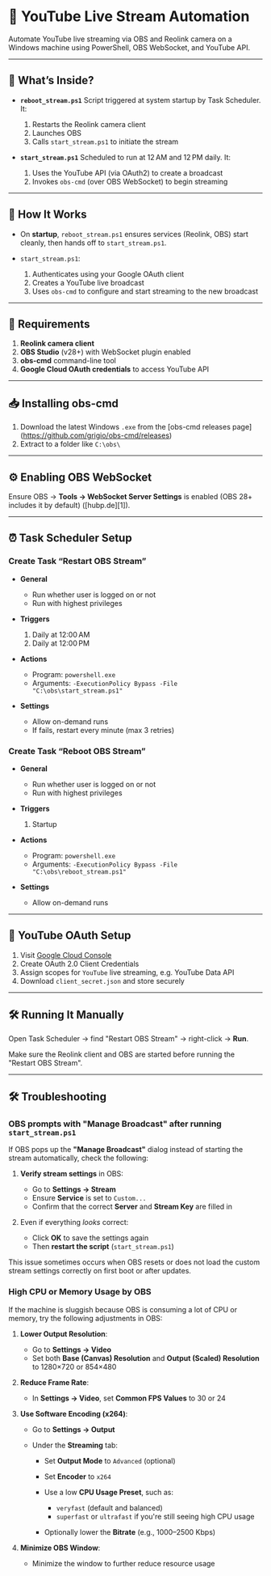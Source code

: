 # 🎥 YouTube Live Stream Automation

Automate YouTube live streaming via OBS and Reolink camera on a Windows machine using PowerShell, OBS WebSocket, and YouTube API.

---

## 📁 What’s Inside?

* **`reboot_stream.ps1`**
  Script triggered at system startup by Task Scheduler. It:

  1. Restarts the Reolink camera client
  2. Launches OBS
  3. Calls `start_stream.ps1` to initiate the stream

* **`start_stream.ps1`**
  Scheduled to run at 12 AM and 12 PM daily. It:

  1. Uses the YouTube API (via OAuth2) to create a broadcast
  2. Invokes `obs-cmd` (over OBS WebSocket) to begin streaming

---

## 🧭 How It Works

* On **startup**, `reboot_stream.ps1` ensures services (Reolink, OBS) start cleanly, then hands off to `start_stream.ps1`.
* `start_stream.ps1`:

  1. Authenticates using your Google OAuth client
  2. Creates a YouTube live broadcast
  3. Uses `obs-cmd` to configure and start streaming to the new broadcast

---

## 🔧 Requirements

1. **Reolink camera client**
2. **OBS Studio** (v28+) with WebSocket plugin enabled
3. **obs-cmd** command-line tool
4. **Google Cloud OAuth credentials** to access YouTube API

---

## 📥 Installing obs-cmd

1. Download the latest Windows `.exe` from the \[obs-cmd releases page] (https://github.com/grigio/obs-cmd/releases)
2. Extract to a folder like `C:\obs\`

---

## ⚙️ Enabling OBS WebSocket

Ensure OBS → **Tools → WebSocket Server Settings** is enabled (OBS 28+ includes it by default) ([hubp.de][1]).

---

## ⏰ Task Scheduler Setup

### Create Task “Restart OBS Stream”

* **General**

  * Run whether user is logged on or not
  * Run with highest privileges

* **Triggers**

  1. Daily at 12:00 AM
  2. Daily at 12:00 PM

* **Actions**

  * Program: `powershell.exe`
  * Arguments: `-ExecutionPolicy Bypass -File "C:\obs\start_stream.ps1"`

* **Settings**

  * Allow on-demand runs
  * If fails, restart every minute (max 3 retries)

### Create Task “Reboot OBS Stream”

* **General**

  * Run whether user is logged on or not
  * Run with highest privileges

* **Triggers**

  1. Startup

* **Actions**

  * Program: `powershell.exe`
  * Arguments: `-ExecutionPolicy Bypass -File "C:\obs\reboot_stream.ps1"`

* **Settings**

  * Allow on-demand runs
---

## 🔐 YouTube OAuth Setup

1. Visit [Google Cloud Console](https://console.cloud.google.com)
2. Create OAuth 2.0 Client Credentials
3. Assign scopes for `YouTube` live streaming, e.g. YouTube Data API
4. Download `client_secret.json` and store securely

---

## 🛠️ Running It Manually

Open Task Scheduler → find "Restart OBS Stream" → right-click → **Run**.

Make sure the Reolink client and OBS are started before running the "Restart OBS Stream".

---

## 🛠️ Troubleshooting

### OBS prompts with **"Manage Broadcast"** after running `start_stream.ps1`

If OBS pops up the **"Manage Broadcast"** dialog instead of starting the stream automatically, check the following:

1. **Verify stream settings** in OBS:

   * Go to **Settings → Stream**
   * Ensure **Service** is set to `Custom...`
   * Confirm that the correct **Server** and **Stream Key** are filled in

2. Even if everything *looks* correct:

   * Click **OK** to save the settings again
   * Then **restart the script** (`start_stream.ps1`)

This issue sometimes occurs when OBS resets or does not load the custom stream settings correctly on first boot or after updates.

### High CPU or Memory Usage by OBS

If the machine is sluggish because OBS is consuming a lot of CPU or memory, try the following adjustments in OBS:

1. **Lower Output Resolution**:

   * Go to **Settings → Video**
   * Set both **Base (Canvas) Resolution** and **Output (Scaled) Resolution** to 1280×720 or 854×480

2. **Reduce Frame Rate**:

   * In **Settings → Video**, set **Common FPS Values** to 30 or 24

3. **Use Software Encoding (x264)**:

   * Go to **Settings → Output**
   * Under the **Streaming** tab:

     * Set **Output Mode** to `Advanced` (optional)
     * Set **Encoder** to `x264`
     * Use a low **CPU Usage Preset**, such as:

       * `veryfast` (default and balanced)
       * `superfast` or `ultrafast` if you're still seeing high CPU usage
     * Optionally lower the **Bitrate** (e.g., 1000–2500 Kbps)

6. **Minimize OBS Window**:

   * Minimize the window to further reduce resource usage

